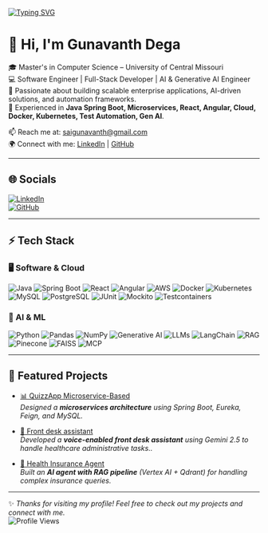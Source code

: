 [![Typing SVG](https://readme-typing-svg.herokuapp.com?font=Fira+Code&pause=1000&color=00F700&width=850&lines=Software+Engineer+%7C+Full-Stack+Developer+%7C+AI+%26+Generative+AI+Engineer)](https://git.io/typing-svg)

# 👋 Hi, I'm Gunavanth Dega  

🎓 Master's in Computer Science – University of Central Missouri  
💻 Software Engineer | Full-Stack Developer | AI & Generative AI Engineer  
🚀 Passionate about building scalable enterprise applications, AI-driven solutions, and automation frameworks.  
🔧 Experienced in **Java Spring Boot, Microservices, React, Angular, Cloud, Docker, Kubernetes, Test Automation, Gen AI**.  

📫 Reach me at: [saigunavanth@gmail.com](mailto:saigunavanth@gmail.com)  
🌍 Connect with me: [LinkedIn](https://www.linkedin.com/in/gunavanth-dega/) | [GitHub](https://github.com/GunavanthReddy)  

---

## 🌐 Socials  
[![LinkedIn](https://img.shields.io/badge/LinkedIn-blue?style=for-the-badge&logo=linkedin)](https://www.linkedin.com/in/gunavanth-dega/)  
[![GitHub](https://img.shields.io/badge/GitHub-black?style=for-the-badge&logo=github)](https://github.com/GunavanthReddy)   

---

## ⚡ Tech Stack  

### 🖥️ Software & Cloud  
![Java](https://img.shields.io/badge/Java-ED8B00?style=for-the-badge&logo=java) ![Spring Boot](https://img.shields.io/badge/Spring%20Boot-6DB33F?style=for-the-badge&logo=springboot) ![React](https://img.shields.io/badge/React-20232A?style=for-the-badge&logo=react) ![Angular](https://img.shields.io/badge/Angular-DD0031?style=for-the-badge&logo=angular) ![AWS](https://img.shields.io/badge/AWS-FF9900?style=for-the-badge&logo=amazonaws) ![Docker](https://img.shields.io/badge/Docker-2496ED?style=for-the-badge&logo=docker) ![Kubernetes](https://img.shields.io/badge/Kubernetes-326CE5?style=for-the-badge&logo=kubernetes) ![MySQL](https://img.shields.io/badge/MySQL-4479A1?style=for-the-badge&logo=mysql) ![PostgreSQL](https://img.shields.io/badge/PostgreSQL-316192?style=for-the-badge&logo=postgresql) ![JUnit](https://img.shields.io/badge/JUnit-25A162?style=for-the-badge&logo=junit5) ![Mockito](https://img.shields.io/badge/Mockito-4A4A55?style=for-the-badge) ![Testcontainers](https://img.shields.io/badge/Testcontainers-2C2D72?style=for-the-badge&logo=testcontainers)  

### 🤖 AI & ML  
![Python](https://img.shields.io/badge/Python-3776AB?style=for-the-badge&logo=python) ![Pandas](https://img.shields.io/badge/Pandas-150458?style=for-the-badge&logo=pandas) ![NumPy](https://img.shields.io/badge/Numpy-013243?style=for-the-badge&logo=numpy) ![Generative AI](https://img.shields.io/badge/Generative%20AI-FF6F00?style=for-the-badge&logo=ai) ![LLMs](https://img.shields.io/badge/LLMs-8A2BE2?style=for-the-badge&logo=openai) ![LangChain](https://img.shields.io/badge/LangChain-2CA5E0?style=for-the-badge&logo=chainlink) ![RAG](https://img.shields.io/badge/RAG-Pipeline-blueviolet?style=for-the-badge) ![Pinecone](https://img.shields.io/badge/Pinecone-008080?style=for-the-badge&logo=pinecone) ![FAISS](https://img.shields.io/badge/FAISS-4682B4?style=for-the-badge) ![MCP](https://img.shields.io/badge/MCP-000000?style=for-the-badge)

---

## 🚀 Featured Projects  

- [📊 QuizzApp Microservice-Based](https://github.com/GunavanthReddy/QuizzApp_Microservice-Based)  
   *Designed a **microservices architecture** using Spring Boot, Eureka, Feign, and MySQL.*  

- [🤖 Front desk assistant](https://github.com/GunavanthReddy/SchedulrAI)  
   *Developed a **voice-enabled front desk assistant** using Gemini 2.5 to handle healthcare administrative tasks..* 

- [🤖 Health Insurance Agent](https://github.com/GunavanthReddy/-Health_Insurance-ChatBot)  
   *Built an **AI agent with RAG pipeline** (Vertex AI + Qdrant) for handling complex insurance queries.*  

---

✨ *Thanks for visiting my profile! Feel free to check out my projects and connect with me.*  
![Profile Views](https://komarev.com/ghpvc/?username=GunavanthReddy&color=blue)

